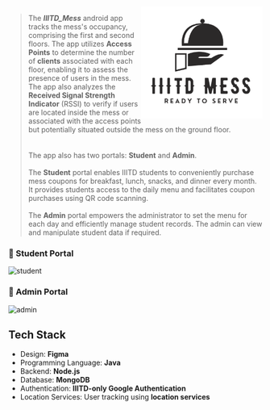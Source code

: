 <img align="right" src="https://github.com/preraksemwal/IIITD_Mess/blob/master/iiitd_mess.png">

> The **_IIITD_Mess_** android app tracks the mess's occupancy, comprising the first and second floors. The app utilizes **Access Points** to determine the number of **clients** associated with each floor, enabling it to assess the presence of users in the mess. The app also analyzes the **Received Signal Strength Indicator** (RSSI) to verify if users are located inside the mess or associated with the access points but potentially situated outside the mess on the ground floor.</br></br></br>
The app also has two portals:  **Student** and **Admin**.</br></br>
The **Student** portal enables IIITD students to conveniently purchase mess coupons for breakfast, lunch, snacks, and dinner every month.
It provides students access to the daily menu and facilitates coupon purchases using QR code scanning.</br></br>
The **Admin** portal empowers the administrator to set the menu for each day and efficiently manage student records.
The admin can view and manipulate student data if required.</br>

### :busts_in_silhouette: Student Portal

![student](https://github.com/preraksemwal/IIITD_Mess/assets/77500750/f0c8810c-ebc2-4a9e-a58b-cf869d02d6e5)

### :busts_in_silhouette: Admin Portal

![admin](https://github.com/preraksemwal/IIITD_Mess/assets/77500750/1a647e40-2a79-4c18-99fc-8cf37629346f)



<h2> Tech Stack </h2>

- Design: **Figma**
- Programming Language: **Java**
- Backend: **Node.js**
- Database: **MongoDB**
- Authentication: **IIITD-only Google Authentication**
- Location Services: User tracking using **location services**
